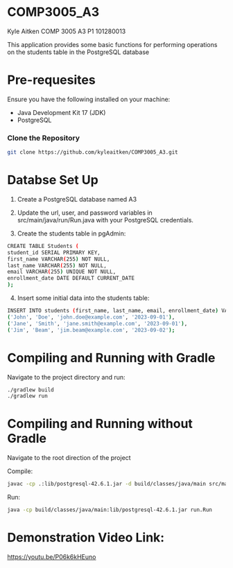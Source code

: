# COMP3005_A3

Kyle Aitken
COMP 3005 A3 P1
101280013

This application provides some basic functions for performing operations on the students table in the PostgreSQL database

# Pre-requesites

Ensure you have the following installed on your machine:

- Java Development Kit 17 (JDK)
- PostgreSQL

### Clone the Repository

```bash
git clone https://github.com/kyleaitken/COMP3005_A3.git
``` 

# Databse Set Up
1. Create a PostgreSQL database named A3
2. Update the url, user, and password variables in src/main/java/run/Run.java with your PostgreSQL credentials.

3. Create the students table in pgAdmin:

```bash
CREATE TABLE Students (
student_id SERIAL PRIMARY KEY,
first_name VARCHAR(255) NOT NULL,
last_name VARCHAR(255) NOT NULL,
email VARCHAR(255) UNIQUE NOT NULL,
enrollment_date DATE DEFAULT CURRENT_DATE
);
```

4. Insert some initial data into the students table:

```bash
INSERT INTO students (first_name, last_name, email, enrollment_date) VALUES
('John', 'Doe', 'john.doe@example.com', '2023-09-01'),
('Jane', 'Smith', 'jane.smith@example.com', '2023-09-01'),
('Jim', 'Beam', 'jim.beam@example.com', '2023-09-02');
```

# Compiling and Running with Gradle
Navigate to the project directory and run:
```bash
./gradlew build
./gradlew run
```

# Compiling and Running without Gradle
Navigate to the root direction of the project

Compile:
```bash
javac -cp .:lib/postgresql-42.6.1.jar -d build/classes/java/main src/main/java/run/Run.java
```
Run:
```bash
java -cp build/classes/java/main:lib/postgresql-42.6.1.jar run.Run
```

# Demonstration Video Link:

https://youtu.be/P06k6kHEuno